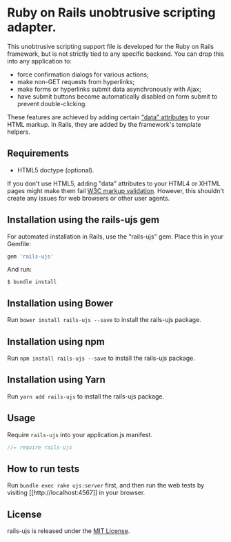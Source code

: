 Ruby on Rails unobtrusive scripting adapter.
========================================

This unobtrusive scripting support file is developed for the Ruby on Rails framework, but is not strictly tied to any specific backend. You can drop this into any application to:

- force confirmation dialogs for various actions;
- make non-GET requests from hyperlinks;
- make forms or hyperlinks submit data asynchronously with Ajax;
- have submit buttons become automatically disabled on form submit to prevent double-clicking.

These features are achieved by adding certain ["data" attributes][data] to your HTML markup. In Rails, they are added by the framework's template helpers.

Requirements
------------

- HTML5 doctype (optional).

If you don't use HTML5, adding "data" attributes to your HTML4 or XHTML pages might make them fail [W3C markup validation][validator]. However, this shouldn't create any issues for web browsers or other user agents.

Installation using the rails-ujs gem
------------

For automated installation in Rails, use the "rails-ujs" gem. Place this in your Gemfile:

```ruby
gem 'rails-ujs'
```

And run:

```shell
$ bundle install
```

Installation using Bower
------------

Run `bower install rails-ujs --save` to install the rails-ujs package.

Installation using npm
------------

Run `npm install rails-ujs --save` to install the rails-ujs package.

Installation using Yarn
------------

Run `yarn add rails-ujs` to install the rails-ujs package.

Usage
------------

Require `rails-ujs` into your application.js manifest.

```javascript
//= require rails-ujs
```

How to run tests
------------

Run `bundle exec rake ujs:server` first, and then run the web tests by visiting [[http://localhost:4567]] in your browser.

## License
rails-ujs is released under the [MIT License](MIT-LICENSE).

[data]: http://www.w3.org/TR/html5/dom.html#embedding-custom-non-visible-data-with-the-data-*-attributes "Embedding custom non-visible data with the data-* attributes"
[validator]: http://validator.w3.org/
[csrf]: http://api.rubyonrails.org/classes/ActionController/RequestForgeryProtection.html
